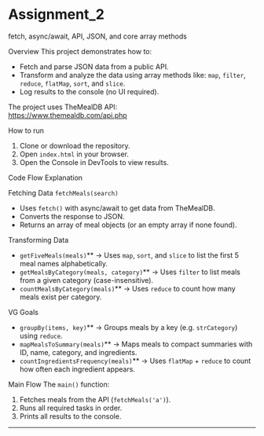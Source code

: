 # Assignment_2
fetch, async/await, API, JSON, and core array methods


 Overview
This project demonstrates how to:
- Fetch and parse JSON data from a public API.
- Transform and analyze the data using array methods like:
  `map`, `filter`, `reduce`, `flatMap`, `sort`, and `slice`.
- Log results to the console (no UI required).

The project uses TheMealDB API:  
https://www.themealdb.com/api.php



How to run 
1. Clone or download the repository.  
2. Open `index.html` in your browser.  
3. Open the Console in DevTools to view results.



Code Flow Explanation

 Fetching Data
`fetchMeals(search)`
- Uses `fetch()` with async/await to get data from TheMealDB.  
- Converts the response to JSON.  
- Returns an array of meal objects (or an empty array if none found).

Transforming Data
- `getFiveMeals(meals)`** → Uses `map`, `sort`, and `slice` to list the first 5 meal names alphabetically.  
- `getMealsByCategory(meals, category)`** → Uses `filter` to list meals from a given category (case-insensitive).  
- `countMealsByCategory(meals)`** → Uses `reduce` to count how many meals exist per category.

 VG Goals
- `groupBy(items, key)`** → Groups meals by a key (e.g. `strCategory`) using `reduce`.  
- `mapMealsToSummary(meals)`** → Maps meals to compact summaries with ID, name, category, and ingredients.  
- `countIngredientsFrequency(meals)`** → Uses `flatMap` + `reduce` to count how often each ingredient appears.

Main Flow
The `main()` function:
1. Fetches meals from the API (`fetchMeals('a')`).  
2. Runs all required tasks in order.  
3. Prints all results to the console.

---


